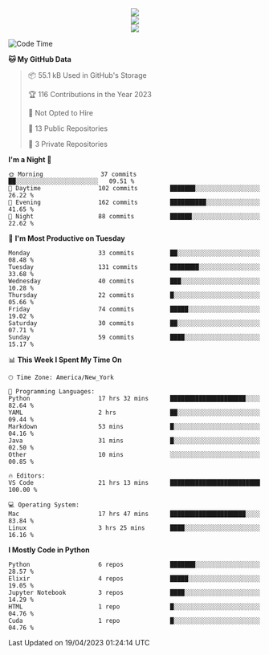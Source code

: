 
<div align="center"><img src="https://readme-typing-svg.demolab.com?font=Fira+Code&pause=1000&center=true&vCenter=true&width=435&lines=Hello%EF%BD%9E;I+LIKE+CODING%EF%BC%81;%E5%BC%B7%E5%8C%96%E5%AD%A6%E7%BF%92%E3%81%AB%E5%A4%A7%E5%A5%BD%E3%81%8D%EF%BC%81;%E6%B0%B8%E8%BF%9C%E5%96%9C%E6%AC%A2%E9%B2%A8%E9%B2%A8%EF%BC%81%EF%BC%81%EF%BC%81" />  
</div>

<div align="center"><img src="https://github-readme-stats.vercel.app/api?username=ruoyuGao&theme=black-red" />  
</div>

<div align="center">
    <img src="https://github-readme-stats.vercel.app/api/top-langs/?username=ruoyuGao&layout=compact&theme=black-red"/>
</div>

<!--START_SECTION:waka-->
![Code Time](http://img.shields.io/badge/Code%20Time-102%20hrs%2028%20mins-blue)

**🐱 My GitHub Data** 

> 📦 55.1 kB Used in GitHub's Storage 
 > 
> 🏆 116 Contributions in the Year 2023
 > 
> 🚫 Not Opted to Hire
 > 
> 📜 13 Public Repositories 
 > 
> 🔑 3 Private Repositories 
 > 
**I'm a Night 🦉** 

```text
🌞 Morning                37 commits          ██░░░░░░░░░░░░░░░░░░░░░░░   09.51 % 
🌆 Daytime                102 commits         ███████░░░░░░░░░░░░░░░░░░   26.22 % 
🌃 Evening                162 commits         ██████████░░░░░░░░░░░░░░░   41.65 % 
🌙 Night                  88 commits          ██████░░░░░░░░░░░░░░░░░░░   22.62 % 
```
📅 **I'm Most Productive on Tuesday** 

```text
Monday                   33 commits          ██░░░░░░░░░░░░░░░░░░░░░░░   08.48 % 
Tuesday                  131 commits         ████████░░░░░░░░░░░░░░░░░   33.68 % 
Wednesday                40 commits          ███░░░░░░░░░░░░░░░░░░░░░░   10.28 % 
Thursday                 22 commits          █░░░░░░░░░░░░░░░░░░░░░░░░   05.66 % 
Friday                   74 commits          █████░░░░░░░░░░░░░░░░░░░░   19.02 % 
Saturday                 30 commits          ██░░░░░░░░░░░░░░░░░░░░░░░   07.71 % 
Sunday                   59 commits          ████░░░░░░░░░░░░░░░░░░░░░   15.17 % 
```


📊 **This Week I Spent My Time On** 

```text
🕑︎ Time Zone: America/New_York

💬 Programming Languages: 
Python                   17 hrs 32 mins      █████████████████████░░░░   82.64 % 
YAML                     2 hrs               ██░░░░░░░░░░░░░░░░░░░░░░░   09.44 % 
Markdown                 53 mins             █░░░░░░░░░░░░░░░░░░░░░░░░   04.16 % 
Java                     31 mins             █░░░░░░░░░░░░░░░░░░░░░░░░   02.50 % 
Other                    10 mins             ░░░░░░░░░░░░░░░░░░░░░░░░░   00.85 % 

🔥 Editors: 
VS Code                  21 hrs 13 mins      █████████████████████████   100.00 % 

💻 Operating System: 
Mac                      17 hrs 47 mins      █████████████████████░░░░   83.84 % 
Linux                    3 hrs 25 mins       ████░░░░░░░░░░░░░░░░░░░░░   16.16 % 
```

**I Mostly Code in Python** 

```text
Python                   6 repos             ███████░░░░░░░░░░░░░░░░░░   28.57 % 
Elixir                   4 repos             █████░░░░░░░░░░░░░░░░░░░░   19.05 % 
Jupyter Notebook         3 repos             ████░░░░░░░░░░░░░░░░░░░░░   14.29 % 
HTML                     1 repo              █░░░░░░░░░░░░░░░░░░░░░░░░   04.76 % 
Cuda                     1 repo              █░░░░░░░░░░░░░░░░░░░░░░░░   04.76 % 
```




 Last Updated on 19/04/2023 01:24:14 UTC
<!--END_SECTION:waka-->
